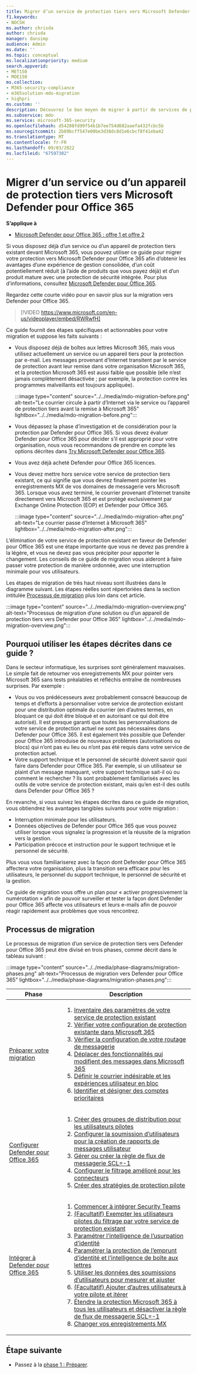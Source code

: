 ```yaml
---
title: Migrer d’un service de protection tiers vers Microsoft Defender pour Office 365
f1.keywords:
- NOCSH
ms.author: chrisda
author: chrisda
manager: dansimp
audience: Admin
ms.date: ''
ms.topic: conceptual
ms.localizationpriority: medium
search.appverid:
- MET150
- MOE150
ms.collection:
- M365-security-compliance
- m365solution-mdo-migration
- highpri
ms.custom: ''
description: Découvrez le bon moyen de migrer à partir de services de protection tiers ou d’appareils tels que Google Postini, le pare-feu de courrier indésirable et de virus Barracuda ou Cisco IronPort pour Microsoft Defender pour Office 365 protection.
ms.subservice: mdo
ms.service: microsoft-365-security
ms.openlocfilehash: d54208fd99f54b1b7ee754d602aaefa432fcbc5b
ms.sourcegitcommit: 2b89bcff547e00be3d38dc8d1e6cbcf8f41eba42
ms.translationtype: MT
ms.contentlocale: fr-FR
ms.lasthandoff: 09/03/2022
ms.locfileid: "67597302"
---
```

# <a name="migrate-from-a-third-party-protection-service-or-device-to-microsoft-defender-for-office-365"></a>Migrer d’un service ou d’un appareil de protection tiers vers Microsoft Defender pour Office 365

**S’applique à**
- [Microsoft Defender pour Office 365 : offre 1 et offre 2](defender-for-office-365.md)

Si vous disposez déjà d’un service ou d’un appareil de protection tiers existant devant Microsoft 365, vous pouvez utiliser ce guide pour migrer votre protection vers Microsoft Defender pour Office 365 afin d’obtenir les avantages d’une expérience de gestion consolidée, d’un coût potentiellement réduit (à l’aide de produits que vous payez déjà) et d’un produit mature avec une protection de sécurité intégrée. Pour plus d’informations, consultez [Microsoft Defender pour Office 365](https://www.microsoft.com/security/business/threat-protection/office-365-defender).

Regardez cette courte vidéo pour en savoir plus sur la migration vers Defender pour Office 365.
> [!VIDEO https://www.microsoft.com/en-us/videoplayer/embed/RWRwfH]

Ce guide fournit des étapes spécifiques et actionnables pour votre migration et suppose les faits suivants :

- Vous disposez déjà de boîtes aux lettres Microsoft 365, mais vous utilisez actuellement un service ou un appareil tiers pour la protection par e-mail. Les messages provenant d’Internet transitent par le service de protection avant leur remise dans votre organisation Microsoft 365, et la protection Microsoft 365 est aussi faible que possible (elle n’est jamais complètement désactivée ; par exemple, la protection contre les programmes malveillants est toujours appliquée).

  :::image type="content" source="../../media/mdo-migration-before.png" alt-text="Le courrier circule à partir d’Internet via le service ou l’appareil de protection tiers avant la remise à Microsoft 365" lightbox="../../media/mdo-migration-before.png":::

- Vous dépassez la phase d’investigation et de considération pour la protection par Defender pour Office 365. Si vous devez évaluer Defender pour Office 365 pour décider s’il est approprié pour votre organisation, nous vous recommandons de prendre en compte les options décrites dans [Try Microsoft Defender pour Office 365](try-microsoft-defender-for-office-365.md).

- Vous avez déjà acheté Defender pour Office 365 licences.

- Vous devez mettre hors service votre service de protection tiers existant, ce qui signifie que vous devrez finalement pointer les enregistrements MX de vos domaines de messagerie vers Microsoft 365. Lorsque vous avez terminé, le courrier provenant d’Internet transite directement vers Microsoft 365 et est protégé exclusivement par Exchange Online Protection (EOP) et Defender pour Office 365.

  :::image type="content" source="../../media/mdo-migration-after.png" alt-text="Le courrier passe d’Internet à Microsoft 365" lightbox="../../media/mdo-migration-after.png":::

L’élimination de votre service de protection existant en faveur de Defender pour Office 365 est une étape importante que vous ne devez pas prendre à la légère, et vous ne devez pas vous précipiter pour apporter le changement. Les conseils de ce guide de migration vous aideront à faire passer votre protection de manière ordonnée, avec une interruption minimale pour vos utilisateurs.

Les étapes de migration de très haut niveau sont illustrées dans le diagramme suivant. Les étapes réelles sont répertoriées dans la section intitulée [Processus de migration](#the-migration-process) plus loin dans cet article.

:::image type="content" source="../../media/mdo-migration-overview.png" alt-text="Processus de migration d’une solution ou d’un appareil de protection tiers vers Defender pour Office 365" lightbox="../../media/mdo-migration-overview.png":::

## <a name="why-use-the-steps-in-this-guide"></a>Pourquoi utiliser les étapes décrites dans ce guide ?

Dans le secteur informatique, les surprises sont généralement mauvaises. Le simple fait de retourner vos enregistrements MX pour pointer vers Microsoft 365 sans tests préalables et réfléchis entraîne de nombreuses surprises. Par exemple :

- Vous ou vos prédécesseurs avez probablement consacré beaucoup de temps et d’efforts à personnaliser votre service de protection existant pour une distribution optimale du courrier (en d’autres termes, en bloquant ce qui doit être bloqué et en autorisant ce qui doit être autorisé). Il est presque garanti que toutes les personnalisations de votre service de protection actuel ne sont pas nécessaires dans Defender pour Office 365. Il est également très possible que Defender pour Office 365 introduise de nouveaux problèmes (autorisations ou blocs) qui n’ont pas eu lieu ou n’ont pas été requis dans votre service de protection actuel.
- Votre support technique et le personnel de sécurité doivent savoir quoi faire dans Defender pour Office 365. Par exemple, si un utilisateur se plaint d’un message manquant, votre support technique sait-il où ou comment le rechercher ? Ils sont probablement familiarisés avec les outils de votre service de protection existant, mais qu’en est-il des outils dans Defender pour Office 365 ?

En revanche, si vous suivez les étapes décrites dans ce guide de migration, vous obtiendrez les avantages tangibles suivants pour votre migration :

- Interruption minimale pour les utilisateurs.
- Données objectives de Defender pour Office 365 que vous pouvez utiliser lorsque vous signalez la progression et la réussite de la migration vers la gestion.
- Participation précoce et instruction pour le support technique et le personnel de sécurité.

Plus vous vous familiariserez avec la façon dont Defender pour Office 365 affectera votre organisation, plus la transition sera efficace pour les utilisateurs, le personnel du support technique, le personnel de sécurité et la gestion.

Ce guide de migration vous offre un plan pour « activer progressivement la numérotation » afin de pouvoir surveiller et tester la façon dont Defender pour Office 365 affecte vos utilisateurs et leurs e-mails afin de pouvoir réagir rapidement aux problèmes que vous rencontrez.

## <a name="the-migration-process"></a>Processus de migration

Le processus de migration d’un service de protection tiers vers Defender pour Office 365 peut être divisé en trois phases, comme décrit dans le tableau suivant :

:::image type="content" source="../../media/phase-diagrams/migration-phases.png" alt-text="Processus de migration vers Defender pour Office 365" lightbox="../../media/phase-diagrams/migration-phases.png":::

|Phase|Description|
|---|---|
|[Préparer votre migration](migrate-to-defender-for-office-365-prepare.md)|<ol><li>[Inventaire des paramètres de votre service de protection existant](migrate-to-defender-for-office-365-prepare.md#inventory-the-settings-at-your-existing-protection-service)</li><li>[Vérifier votre configuration de protection existante dans Microsoft 365](migrate-to-defender-for-office-365-prepare.md#check-your-existing-protection-configuration-in-microsoft-365)</li><li>[Vérifier la configuration de votre routage de messagerie](migrate-to-defender-for-office-365-prepare.md#check-your-mail-routing-configuration)</li><li>[Déplacer des fonctionnalités qui modifient des messages dans Microsoft 365](migrate-to-defender-for-office-365-prepare.md#move-features-that-modify-messages-into-microsoft-365)</li><li>[Définir le courrier indésirable et les expériences utilisateur en bloc](migrate-to-defender-for-office-365-prepare.md#define-spam-and-bulk-user-experiences)</li><li>[Identifier et désigner des comptes prioritaires](migrate-to-defender-for-office-365-prepare.md#identify-and-designate-priority-accounts)</li></ol>|
|[Configurer Defender pour Office 365](migrate-to-defender-for-office-365-setup.md)|<ol><li>[Créer des groupes de distribution pour les utilisateurs pilotes](migrate-to-defender-for-office-365-setup.md#step-1-create-distribution-groups-for-pilot-users)</li><li>[Configurer la soumission d’utilisateurs pour la création de rapports de messages utilisateur](migrate-to-defender-for-office-365-setup.md#step-2-configure-user-submission-for-user-message-reporting)</li><li>[Gérer ou créer la règle de flux de messagerie SCL=-1](migrate-to-defender-for-office-365-setup.md#step-3-maintain-or-create-the-scl-1-mail-flow-rule)</li><li>[Configurer le filtrage amélioré pour les connecteurs](migrate-to-defender-for-office-365-setup.md#step-4-configure-enhanced-filtering-for-connectors)</li><li>[Créer des stratégies de protection pilote](migrate-to-defender-for-office-365-setup.md#step-5-create-pilot-protection-policies)</li></ol>|
|[Intégrer à Defender pour Office 365](migrate-to-defender-for-office-365-onboard.md)|<ol><li>[Commencer à intégrer Security Teams](migrate-to-defender-for-office-365-onboard.md#step-1-begin-onboarding-security-teams)</li><li>[(Facultatif) Exempter les utilisateurs pilotes du filtrage par votre service de protection existant](migrate-to-defender-for-office-365-onboard.md#step-2-optional-exempt-pilot-users-from-filtering-by-your-existing-protection-service)</li><li>[Paramétrer l’intelligence de l’usurpation d’identité](migrate-to-defender-for-office-365-onboard.md#step-3-tune-spoof-intelligence)</li><li>[Paramétrer la protection de l’emprunt d’identité et l’intelligence de boîte aux lettres](migrate-to-defender-for-office-365-onboard.md#step-4-tune-impersonation-protection-and-mailbox-intelligence)</li><li>[Utiliser les données des soumissions d’utilisateurs pour mesurer et ajuster](migrate-to-defender-for-office-365-onboard.md#step-5-use-data-from-user-submissions-to-measure-and-adjust)</li><li>[(Facultatif) Ajouter d’autres utilisateurs à votre pilote et itérer](migrate-to-defender-for-office-365-onboard.md#step-6-optional-add-more-users-to-your-pilot-and-iterate)</li><li>[Étendre la protection Microsoft 365 à tous les utilisateurs et désactiver la règle de flux de messagerie SCL=-1](migrate-to-defender-for-office-365-onboard.md#step-7-extend-microsoft-365-protection-to-all-users-and-turn-off-the-scl-1-mail-flow-rule)</li><li>[Changer vos enregistrements MX](migrate-to-defender-for-office-365-onboard.md#step-8-switch-your-mx-records)</li></ol>|

## <a name="next-step"></a>Étape suivante

- Passez à la [phase 1 : Préparer](migrate-to-defender-for-office-365-prepare.md).
